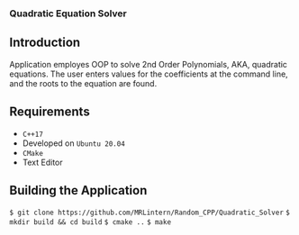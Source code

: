 ### Quadratic Equation Solver

## Introduction

Application employes OOP to solve 2nd Order Polynomials, AKA, quadratic equations.
The user enters values for the coefficients at the command line, and the roots to 
the equation are found.

## Requirements

* `C++17`
* Developed on `Ubuntu 20.04`
* `CMake`
* Text Editor
       
## Building the Application

`$ git clone https://github.com/MRLintern/Random_CPP/Quadratic_Solver`
`$ mkdir build && cd build`
`$ cmake ..`
`$ make`

